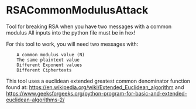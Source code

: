 # RSACommonModulusAttack
Tool for breaking RSA when you have two messages with a common modulus
All inputs into the python file must be in hex!

For this tool to work, you will need two messages with:
```
    A common modulus value (N)
    The same plaintext value
    Different Exponent values
    Different Ciphertexts
```

This tool uses a euclidean extended greatest common denominator function found at: https://en.wikipedia.org/wiki/Extended_Euclidean_algorithm and https://www.geeksforgeeks.org/python-program-for-basic-and-extended-euclidean-algorithms-2/

